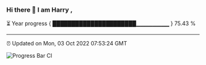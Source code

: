 ### Hi there 👋 I am Harry , 

⏳ Year progress { ██████████████████████▁▁▁▁▁▁▁▁ } 75.43 %

---

⏰ Updated on Mon, 03 Oct 2022 07:53:24 GMT

![Progress Bar CI](https://github.com/duykhang68/duykhang68/workflows/Progress%20Bar%20CI/badge.svg)
